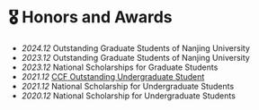 # 🎖 Honors and Awards

- *2024.12* Outstanding Graduate Students of Nanjing University
- *2023.12* Outstanding Graduate Students of Nanjing University
- *2023.12* National Scholarships for Graduate Students
- *2021.12* [CCF Outstanding Undergraduate Student](https://www.ccf.org.cn/Focus/2022-12-13/781254.shtml)
- *2021.12* National Scholarship for Undergraduate Students
- *2020.12* National Scholarship for Undergraduate Students